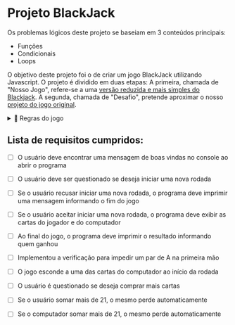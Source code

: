 # Projeto BlackJack

Os problemas lógicos deste projeto se baseiam em 3 conteúdos principais:

- Funções
- Condicionais
- Loops

O objetivo deste projeto foi o de criar um jogo BlackJack utilizando Javascript. O projeto é dividido em duas etapas: A primeira, chamada de "Nosso Jogo", refere-se a uma [versão reduzida e mais simples do Blackjack](http://different-alley.surge.sh/). A segunda, chamada de "Desafio", pretende aproximar o nosso [projeto do jogo original](http://unbiased-desire.surge.sh/).

<details>
   <summary> 📖 Regras do jogo</summary>
   As regras do jogo são as seguintes:

- Existem 2 jogadores: o usuário e o computador.
- Os jogadores usam um baralho com muitas cartas. As cartas têm um número (A, 2, 3, 4, 5, 6, 7, 8, 9, 10, J , Q, K) e um naipe (Copas (♥️), Paus (♣️), Ouros(♦️) e Espadas(♠️)). Por exemplo, uma carta do baralho é o dois de Paus (2♣️). Existem 52 possibilidades de cartas diferentes (13 números e 4 naipes).
- Os jogadores compram cartas do baralho. Ao comprar uma carta do baralho, ela pode ser qualquer uma das 52 cartas, com probabilidade igual.
- As cartas tem um valor de acordo com seu número (a carta 4♣️ tem valor 4, e a carta 9♦️ tem valor 9). As cartas J, Q e K têm valor 10, e a carta A tem valor 11.
- O jogo inicia com cada jogador (usuário e computador) recebendo 2 cartas. A pontuação de cada jogador é a soma do valor das suas cartas.
- O jogador com a maior pontuação ganha a rodada.
   </details>

## Lista de requisitos cumpridos:

- [ ] O usuário deve encontrar uma mensagem de boas vindas no console ao abrir o programa
- [ ] O usuário deve ser questionado se deseja iniciar uma nova rodada

- [ ] Se o usuário recusar iniciar uma nova rodada, o programa deve imprimir uma mensagem informando o fim do jogo

- [ ] Se o usuário aceitar iniciar uma nova rodada, o programa deve exibir as cartas do jogador e do computador

- [ ] Ao final do jogo, o programa deve imprimir o resultado informando quem ganhou

- [ ] Implementou a verificação para impedir um par de A na primeira mão

- [ ] O jogo esconde a uma das cartas do computador ao início da rodada

- [ ] O usuário é questionado se deseja comprar mais cartas

- [ ] Se o usuário somar mais de 21, o mesmo perde automaticamente

- [ ] Se o computador somar mais de 21, o mesmo perde automaticamente
